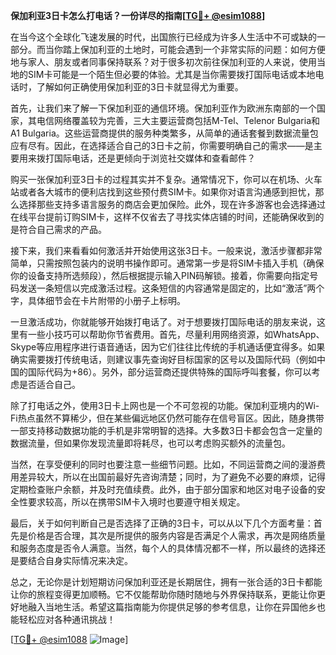 **保加利亚3日卡怎么打电话？一份详尽的指南[[TG💪+ @esim1088](https://t.me/s/esim1088)]**

在当今这个全球化飞速发展的时代，出国旅行已经成为许多人生活中不可或缺的一部分。而当你踏上保加利亚的土地时，可能会遇到一个非常实际的问题：如何方便地与家人、朋友或者同事保持联系？对于很多初次前往保加利亚的人来说，使用当地的SIM卡可能是一个陌生但必要的体验。尤其是当你需要拨打国际电话或本地电话时，了解如何正确使用保加利亚的3日卡就显得尤为重要。

首先，让我们来了解一下保加利亚的通信环境。保加利亚作为欧洲东南部的一个国家，其电信网络覆盖较为完善，三大主要运营商包括M-Tel、Telenor Bulgaria和A1 Bulgaria。这些运营商提供的服务种类繁多，从简单的通话套餐到数据流量包应有尽有。因此，在选择适合自己的3日卡之前，你需要明确自己的需求——是主要用来拨打国际电话，还是更倾向于浏览社交媒体和查看邮件？

购买一张保加利亚3日卡的过程其实并不复杂。通常情况下，你可以在机场、火车站或者各大城市的便利店找到这些预付费SIM卡。如果你对语言沟通感到担忧，那么选择那些支持多语言服务的商店会更加保险。此外，现在许多游客也会选择通过在线平台提前订购SIM卡，这样不仅省去了寻找实体店铺的时间，还能确保收到的是符合自己需求的产品。

接下来，我们来看看如何激活并开始使用这张3日卡。一般来说，激活步骤都非常简单，只需按照包装内的说明书操作即可。通常第一步是将SIM卡插入手机（确保你的设备支持所选频段），然后根据提示输入PIN码解锁。接着，你需要向指定号码发送一条短信以完成激活过程。这条短信的内容通常是固定的，比如“激活”两个字，具体细节会在卡片附带的小册子上标明。

一旦激活成功，你就能够开始拨打电话了。对于想要拨打国际电话的朋友来说，这里有一些小技巧可以帮助你节省费用。首先，尽量利用网络资源，如WhatsApp、Skype等应用程序进行语音通话，因为它们往往比传统的手机通话便宜得多。如果确实需要拨打传统电话，则建议事先查询好目标国家的区号以及国际代码（例如中国的国际代码为+86）。另外，部分运营商还提供特殊的国际呼叫套餐，你可以考虑是否适合自己。

除了打电话之外，使用3日卡上网也是一个不可忽视的功能。保加利亚境内的Wi-Fi热点虽然不算稀少，但在某些偏远地区仍然可能存在信号盲区。因此，随身携带一部支持移动数据功能的手机是非常明智的选择。大多数3日卡都会包含一定量的数据流量，但如果你发现流量即将耗尽，也可以考虑购买额外的流量包。

当然，在享受便利的同时也要注意一些细节问题。比如，不同运营商之间的漫游费用差异较大，所以在出国前最好先咨询清楚；同时，为了避免不必要的麻烦，记得定期检查账户余额，并及时充值续费。此外，由于部分国家和地区对电子设备的安全性要求较高，所以在携带SIM卡入境时也要遵守相关规定。

最后，关于如何判断自己是否选择了正确的3日卡，可以从以下几个方面考量：首先是价格是否合理，其次是所提供的服务内容是否满足个人需求，再次是网络质量和服务态度是否令人满意。当然，每个人的具体情况都不一样，所以最终的选择还是要结合自身实际情况来决定。

总之，无论你是计划短期访问保加利亚还是长期居住，拥有一张合适的3日卡都能让你的旅程变得更加顺畅。它不仅能帮助你随时随地与外界保持联系，更能让你更好地融入当地生活。希望这篇指南能为你提供足够的参考信息，让你在异国他乡也能轻松应对各种通讯挑战！

[[TG💪+ @esim1088](https://t.me/s/esim1088) ![Image](https://i.postimg.cc/4NQfJmqS/Snipaste-2025-05-13-00-14-12.png)]